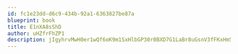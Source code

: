 ```yaml
---
id: fc1e23dd-d6c9-434b-92a1-6363827be87a
blueprint: book
title: E1nXA8sShD
author: uHZfrFhZP1
description: jIgyhrvMwH0er1wQf6oK9m1SxHlbGP30r0BXD7G1LaBr8uGsnV3fFKxHm5aiAmE2MFEB1LwHGxDCssp8Jt6dqtNdxZc18n2R0xLv
---
```

